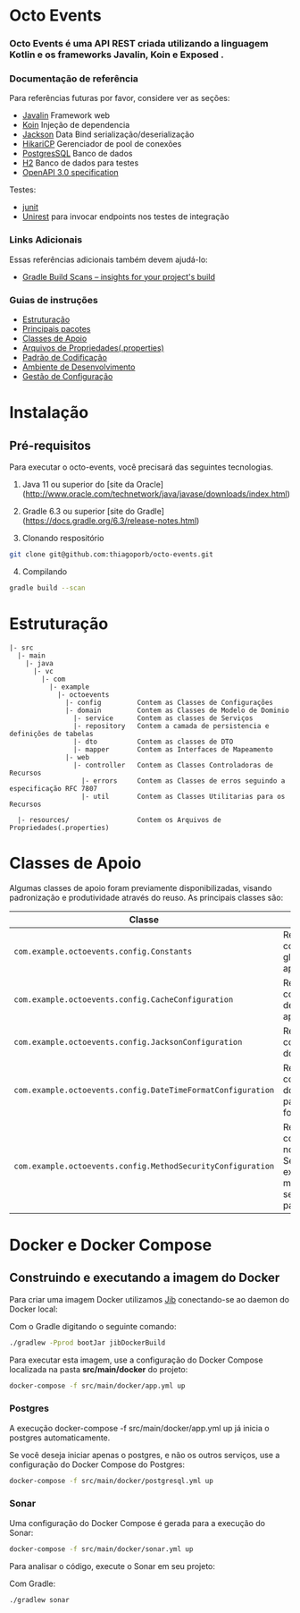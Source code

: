 # Octo Events

### Octo Events é uma API REST criada utilizando a linguagem Kotlin e os frameworks Javalin, Koin e Exposed .

### Documentação de referência
Para referências futuras por favor, considere ver as seções:

* [Javalin](https://github.com/JetBrains/kotlin) Framework web
* [Koin](https://github.com/InsertKoinIO/koin) Injeção de dependencia
* [Jackson](https://github.com/FasterXML/jackson-module-kotlin) Data Bind serialização/deserialização
* [HikariCP](https://github.com/brettwooldridge/HikariCP) Gerenciador de pool de conexões
* [PostgresSQL](https://www.postgresql.org) Banco de dados 
* [H2](https://www.h2database.com) Banco de dados para testes 
* [OpenAPI 3.0 specification](https://springdoc.org/)

Testes:

  - [junit](https://github.com/junit-team/junit4)
  - [Unirest](https://github.com/Kong/unirest-java) para invocar endpoints nos testes de integração


### Links Adicionais
Essas referências adicionais também devem ajudá-lo:

* [Gradle Build Scans – insights for your project's build](https://scans.gradle.com#gradle)

### Guias de instruções

* [Estruturação](docs/instalation.md)
* [Principais pacotes]()
* [Classes de Apoio]()
* [Arquivos de Propriedades(.properties)]() 
* [Padrão de Codificação]() 
* [Ambiente de Desenvolvimento]() 
* [Gestão de Configuração](docs/gestao_configuracao.md)


# Instalação
 
## Pré-requisitos

Para executar o octo-events, você precisará das seguintes tecnologias.

1. Java 11 ou superior do [site da Oracle] (http://www.oracle.com/technetwork/java/javase/downloads/index.html)

2. Gradle 6.3 ou superior [site do Gradle] (https://docs.gradle.org/6.3/release-notes.html)

3. Clonando respositório
```bash
git clone git@github.com:thiagoporb/octo-events.git
```
4. Compilando
 ```bash
gradle build --scan
```

# Estruturação

```
|- src
  |- main
    |- java                    
      |- vc
        |- com
          |- example
            |- octoevents
              |- config         Contem as Classes de Configurações
              |- domain         Contem as Classes de Modelo de Dominio
                |- service      Contem as classes de Serviços
                |- repository   Contem a camada de persistencia e definições de tabelas
                |- dto          Contem as classes de DTO
                |- mapper       Contem as Interfaces de Mapeamento
              |- web
                |- controller   Contem as Classes Controladoras de Recursos
                  |- errors     Contem as Classes de erros seguindo a especificação RFC 7807
                  |- util       Contem as Classes Utilitarias para os Recursos                      
              
  |- resources/                 Contem os Arquivos de Propriedades(.properties)
```

# Classes de Apoio

Algumas classes de apoio foram previamente disponibilizadas, visando padronização e produtividade através do reuso. As principais classes são: 

| Classe                                                    | Descrição           
------------------------------------------------------------|---------------------------------------------------------------------------------------
| `com.example.octoevents.config.Constants`                   | Representa as constantes globais da aplicação
| `com.example.octoevents.config.CacheConfiguration`          | Realiza as configurações de Cache da aplicacao
| `com.example.octoevents.config.JacksonConfiguration`        | Realiza as configurações do Jackson
| `com.example.octoevents.config.DateTimeFormatConfiguration` | Realiza as configurações do DateTime para o formato ISO
| `com.example.octoevents.config.MethodSecurityConfiguration` | Realiza as configurações no Spring Security, explicitando o medo de segurança para OAuth2

# Docker e Docker Compose

## Construindo e executando a imagem do Docker
Para criar uma imagem Docker utilizamos [Jib](https://spring.io/guides/gs/rest-service/) conectando-se ao daemon do Docker local:

Com o Gradle digitando o seguinte comando: 
 ```bash
./gradlew -Pprod bootJar jibDockerBuild
```

Para executar esta imagem, use a configuração do Docker Compose localizada na pasta **src/main/docker** do projeto:
 ```bash
docker-compose -f src/main/docker/app.yml up
```

### Postgres

A execução docker-compose -f src/main/docker/app.yml up já inicia o postgres automaticamente.

Se você deseja iniciar apenas o postgres, e não os outros serviços, use a configuração do Docker Compose do Postgres:
 ```bash
docker-compose -f src/main/docker/postgresql.yml up
```

### Sonar

Uma configuração do Docker Compose é gerada para a execução do Sonar:
 ```bash
docker-compose -f src/main/docker/sonar.yml up
```
Para analisar o código, execute o Sonar em seu projeto:

Com Gradle:
 ```bash
./gradlew sonar
```